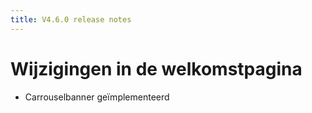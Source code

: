 ```yaml
---
title: V4.6.0 release notes
---
```


# Wijzigingen in de welkomstpagina

- Carrouselbanner geïmplementeerd
